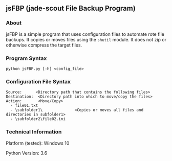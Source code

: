 ## jsFBP (jade-scout File Backup Program)

### About

jsFBP is a simple program that uses configuration files
to automate rote file backups. It copies or moves files
using the `shutil` module. It does not zip or otherwise
compress the target files.

### Program Syntax

`python jsFBP.py [-h] <config_file>`

### Configuration File Syntax

```
Source:      <Directory path that contains the following files>
Destination:  <Directory path into which to move/copy the files>
Action:       <Move/Copy>
  - file01.txt
  - \subfolder1\              <Copies or moves all files and directories in subfolder1>
  - \subfolder2\file02.ini
```

### Technical Information

Platform (tested): Windows 10

Python Version: 3.6